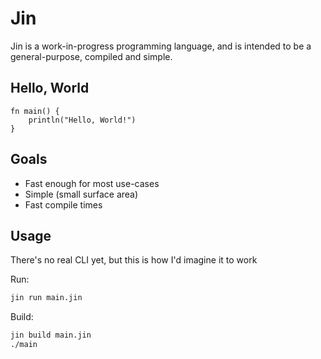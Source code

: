 # Jin

Jin is a work-in-progress programming language, and is intended to be a general-purpose, compiled and simple.

## Hello, World

```
fn main() {
    println("Hello, World!")
}
```

## Goals

- Fast enough for most use-cases
- Simple (small surface area)
- Fast compile times

## Usage

There's no real CLI yet, but this is how I'd imagine it to work

Run:

```sh
jin run main.jin
```

Build:

```sh
jin build main.jin
./main
```
